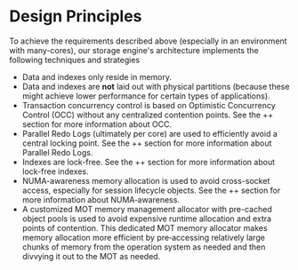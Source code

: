 # Design Principles<a name="EN-US_TOPIC_0260488143"></a>

To achieve the requirements described above \(especially in an environment with many-cores\), our storage engine's architecture implements the following techniques and strategies

-   Data and indexes only reside in memory.
-   Data and indexes are  **not**  laid out with physical partitions \(because these might achieve lower performance for certain types of applications\).
-   Transaction concurrency control is based on Optimistic Concurrency Control \(OCC\) without any centralized contention points. See the ++ section for more information about OCC.
-   Parallel Redo Logs \(ultimately per core\) are used to efficiently avoid a central locking point. See the ++ section for more information about Parallel Redo Logs.
-   Indexes are lock-free. See the ++ section for more information about lock-free indexes.
-   NUMA-awareness memory allocation is used to avoid cross-socket access, especially for session lifecycle objects. See the ++ section for more information about NUMA‑awareness.
-   A customized MOT memory management allocator with pre-cached object pools is used to avoid expensive runtime allocation and extra points of contention. This dedicated MOT memory allocator makes memory allocation more efficient by pre‑accessing relatively large chunks of memory from the operation system as needed and then divvying it out to the MOT as needed.

